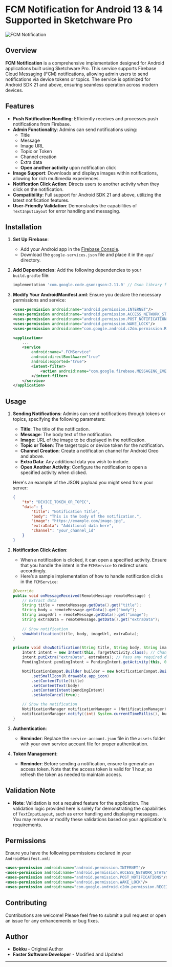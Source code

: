 # FCM Notification for Android 13 & 14 Supported in Sketchware Pro

![FCM Notification](https://i.ibb.co.com/V2KF0cP/Yellow-and-Black-Modern-Attractive-You-Tube-Thumbnail.png)  <!-- Replace with the actual path of your image -->

## Overview

**FCM Notification** is a comprehensive implementation designed for Android applications built using Sketchware Pro. This service supports Firebase Cloud Messaging (FCM) notifications, allowing admin users to send notifications via device tokens or topics. The service is optimized for Android SDK 21 and above, ensuring seamless operation across modern devices.

## Features

- **Push Notification Handling**: Efficiently receives and processes push notifications from Firebase.
- **Admin Functionality**: Admins can send notifications using:
  - Title
  - Message
  - Image URL
  - Topic or Token
  - Channel creation
  - Extra data
  - **Open another activity** upon notification click
- **Image Support**: Downloads and displays images within notifications, allowing for rich multimedia experiences.
- **Notification Click Action**: Directs users to another activity when they click on the notification.
- **Compatibility**: Full support for Android SDK 21 and above, utilizing the latest notification features.
- **User-Friendly Validation**: Demonstrates the capabilities of `TextInputLayout` for error handling and messaging.

## Installation

1. **Set Up Firebase**:
   - Add your Android app in the [Firebase Console](https://console.firebase.google.com/).
   - Download the `google-services.json` file and place it in the `app/` directory.

2. **Add Dependencies**:
   Add the following dependencies to your `build.gradle` file:

   ```groovy
   implementation 'com.google.code.gson:gson:2.11.0' // Gson library for JSON handling
   ```

3. **Modify Your AndroidManifest.xml**:
   Ensure you declare the necessary permissions and service:

   ```xml
   <uses-permission android:name="android.permission.INTERNET"/>
   <uses-permission android:name="android.permission.ACCESS_NETWORK_STATE"/>
   <uses-permission android:name="android.permission.POST_NOTIFICATIONS"/> <!-- Required for Android 13+ -->
   <uses-permission android:name="android.permission.WAKE_LOCK"/>
   <uses-permission android:name="com.google.android.c2dm.permission.RECEIVE"/>

   <application>
       ...
       <service
           android:name=".FCMService"
           android:directBootAware="true"
           android:exported="true">
           <intent-filter>
               <action android:name="com.google.firebase.MESSAGING_EVENT" />
           </intent-filter>
       </service>
   </application>
   ```

## Usage

1. **Sending Notifications**: Admins can send notifications through tokens or topics, specifying the following parameters:

   - **Title**: The title of the notification.
   - **Message**: The body text of the notification.
   - **Image**: URL of the image to be displayed in the notification.
   - **Topic or Token**: The target topic or device token for the notification.
   - **Channel Creation**: Create a notification channel for Android Oreo and above.
   - **Extra Data**: Any additional data you wish to include.
   - **Open Another Activity**: Configure the notification to open a specified activity when clicked.

   Here's an example of the JSON payload you might send from your server:

   ```json
   {
       "to": "DEVICE_TOKEN_OR_TOPIC",
       "data": {
           "title": "Notification Title",
           "body": "This is the body of the notification.",
           "image": "https://example.com/image.jpg",
           "extraData": "Additional data here",
           "channel": "your_channel_id"
       }
   }
   ```

2. **Notification Click Action**:
   - When a notification is clicked, it can open a specified activity. Ensure that you handle the intent in the `FCMService` to redirect users accordingly. 
   - Here’s a sample implementation of how to handle notification clicks in the `FCMService`:

   ```java
   @Override
   public void onMessageReceived(RemoteMessage remoteMessage) {
       // Extract data
       String title = remoteMessage.getData().get("title");
       String body = remoteMessage.getData().get("body");
       String imageUrl = remoteMessage.getData().get("image");
       String extraData = remoteMessage.getData().get("extraData");
       
       // Show notification
       showNotification(title, body, imageUrl, extraData);
   }

   private void showNotification(String title, String body, String imageUrl, String extraData) {
       Intent intent = new Intent(this, TargetActivity.class); // Change to your target activity
       intent.putExtra("extraData", extraData); // Pass any required data
       PendingIntent pendingIntent = PendingIntent.getActivity(this, 0, intent, PendingIntent.FLAG_UPDATE_CURRENT | PendingIntent.FLAG_IMMUTABLE);

       NotificationCompat.Builder builder = new NotificationCompat.Builder(this, CHANNEL_ID)
           .setSmallIcon(R.drawable.app_icon)
           .setContentTitle(title)
           .setContentText(body)
           .setContentIntent(pendingIntent)
           .setAutoCancel(true);

       // Show the notification
       NotificationManager notificationManager = (NotificationManager) getSystemService(Context.NOTIFICATION_SERVICE);
       notificationManager.notify((int) System.currentTimeMillis(), builder.build());
   }
   ```

3. **Authentication**:
   - **Reminder**: Replace the `service-account.json` file in the `assets` folder with your own service account file for proper authentication.

4. **Token Management**:
   - **Reminder**: Before sending a notification, ensure to generate an access token. Note that the access token is valid for 1 hour, so refresh the token as needed to maintain access.

## Validation Note

- **Note**: Validation is not a required feature for the application. The validation logic provided here is solely for demonstrating the capabilities of `TextInputLayout`, such as error handling and displaying messages. You may remove or modify these validations based on your application's requirements.

## Permissions

Ensure you have the following permissions declared in your `AndroidManifest.xml`:

```xml
<uses-permission android:name="android.permission.INTERNET"/>
<uses-permission android:name="android.permission.ACCESS_NETWORK_STATE"/>
<uses-permission android:name="android.permission.POST_NOTIFICATIONS"/> <!-- Required for Android 13+ -->
<uses-permission android:name="android.permission.WAKE_LOCK"/>
<uses-permission android:name="com.google.android.c2dm.permission.RECEIVE"/>
```

## Contributing

Contributions are welcome! Please feel free to submit a pull request or open an issue for any enhancements or bug fixes.

## Author

- **Bokku** - Original Author
- **Faster Software Developer** - Modified and Updated

---
